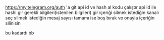 https://my.telegram.org/auth 'a git api id ve hash al kodu çalıştır api id ile hashi gir gerekli bilgileri(istenilen bilgileri) gir içeriği silmek istediğin kanalı seç silmek istediğin mesaj sayısı tamamı ise boş bırak ve onayla içeriğin silinisin


bu kadardı bb
